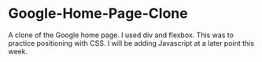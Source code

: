 # Google-Home-Page-Clone
A clone of the Google home page. I used div and flexbox. This was to practice positioning with CSS. I will be adding Javascript at a later point this week. 
